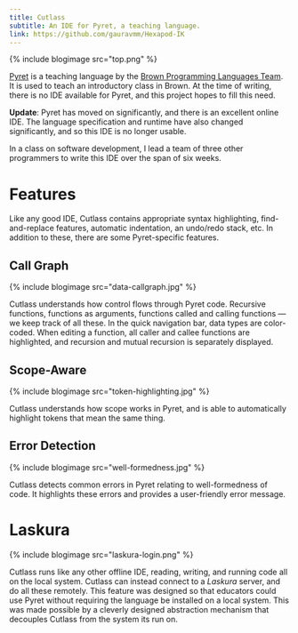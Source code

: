 ```yaml
---
title: Cutlass
subtitle: An IDE for Pyret, a teaching language.
link: https://github.com/gauravmm/Hexapod-IK
---
```


{% include blogimage src="top.png" %}

[Pyret](http://www.pyret.org/) is a teaching language by the [Brown Programming Languages Team](https://cs.brown.edu/research/plt/). It is used to teach an introductory class in Brown. At the time of writing, there is no IDE available for Pyret, and this project hopes to fill this need.

__Update__: Pyret has moved on significantly, and there is an excellent online IDE. The language specification and runtime have also changed significantly, and so this IDE is no longer usable.

In a class on software development, I lead a team of three other programmers to write this IDE over the span of six weeks.

# Features

Like any good IDE, Cutlass contains appropriate syntax highlighting, find-and-replace features, automatic indentation, an undo/redo stack, etc. In addition to these, there are some Pyret-specific features.

## Call Graph 

{% include blogimage src="data-callgraph.jpg" %}

Cutlass understands how control flows through Pyret code. Recursive functions, functions as arguments, functions called and calling functions — we keep track of all these. In the quick navigation bar, data types are color-coded. When editing a function, all caller and callee functions are highlighted, and recursion and mutual recursion is separately displayed.

## Scope-Aware 

{% include blogimage src="token-highlighting.jpg" %}

Cutlass understands how scope works in Pyret, and is able to automatically highlight tokens that mean the same thing.

## Error Detection

{% include blogimage src="well-formedness.jpg" %}

Cutlass detects common errors in Pyret relating to well-formedness of code. It highlights these errors and provides a user-friendly error message.

# Laskura

{% include blogimage src="laskura-login.png" %}

Cutlass runs like any other offline IDE, reading, writing, and running code all on the local system. Cutlass can instead connect to a _Laskura_ server, and do all these remotely. This feature was designed so that educators could use Pyret without requiring the language be installed on a local system. This was made possible by a cleverly designed abstraction mechanism that decouples Cutlass from the system its run on. 
